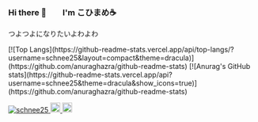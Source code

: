 ### Hi there 👋　　I'm こひまめ&#x2615;
つよつよになりたいよわよわ

<!--
**schnee25/schnee25** is a ✨ _special_ ✨ repository because its `README.md` (this file) appears on your GitHub profile.

Here are some ideas to get you started:

- 🔭 I’m currently working on ...
- 🌱 I’m currently learning ...
- 👯 I’m looking to collaborate on ...
- 🤔 I’m looking for help with ...
- 💬 Ask me about ...
- 📫 How to reach me: ...
- 😄 Pronouns: ...
- ⚡ Fun fact: ...
-->

<div align="left"> 
    [![Top Langs](https://github-readme-stats.vercel.app/api/top-langs/?username=schnee25&layout=compact&theme=dracula)](https://github.com/anuraghazra/github-readme-stats)
    [![Anurag's GitHub stats](https://github-readme-stats.vercel.app/api?username=schnee25&theme=dracula&show_icons=true)](https://github.com/anuraghazra/github-readme-stats)
</div>

<p align="left"> 
    <a href="https://github.com/schnee25/schnee25/">
      <img src="https://komarev.com/ghpvc/?username=schnee25" alt="schnee25" />
    </a>
    <a href="http://twitter.com/schnee25v">
      <img height="20" src="https://img.shields.io/twitter/follow/schnee25v?label=Twitter&logo=twitter&style=flat" />
    </a>
    <a href="https://github.com/schnee25">
      <img height="20" src="https://img.shields.io/github/followers/schnee25?label=follow&logo=github&style=flat" />
    </a>
 </p>
  
